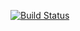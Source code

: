 [![Build Status](https://travis-ci.org/IoT-partio/kliffa18.svg?branch=master)](https://travis-ci.org/IoT-partio/kliffa18)